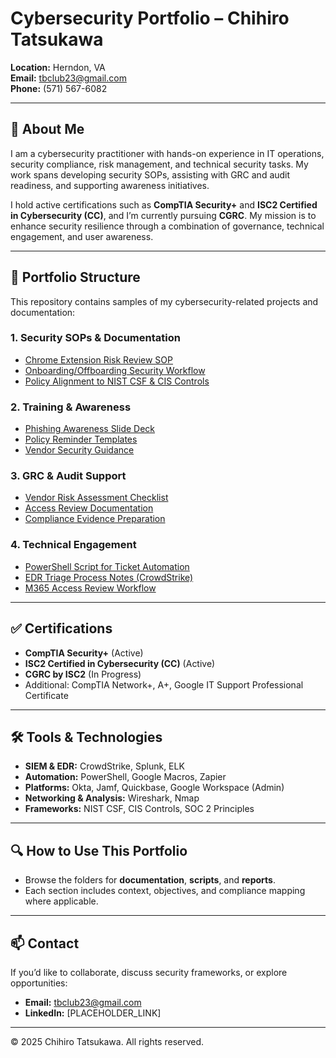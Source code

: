 # Cybersecurity Portfolio – Chihiro Tatsukawa

**Location:** Herndon, VA  
**Email:** [tbclub23@gmail.com](mailto:tbclub23@gmail.com)  
**Phone:** (571) 567-6082  

---

## 📌 About Me
I am a cybersecurity practitioner with hands-on experience in IT operations, security compliance, risk management, and technical security tasks. My work spans developing security SOPs, assisting with GRC and audit readiness, and supporting awareness initiatives.  

I hold active certifications such as **CompTIA Security+** and **ISC2 Certified in Cybersecurity (CC)**, and I’m currently pursuing **CGRC**. My mission is to enhance security resilience through a combination of governance, technical engagement, and user awareness.

---

## 📂 Portfolio Structure
This repository contains samples of my cybersecurity-related projects and documentation:

### **1. Security SOPs & Documentation**
- [Chrome Extension Risk Review SOP](docs/sop_chrome_extension.md)
- [Onboarding/Offboarding Security Workflow](docs/sop_onboarding_offboarding.md)
- [Policy Alignment to NIST CSF & CIS Controls](docs/policy_alignment_nist_cis.md)

### **2. Training & Awareness**
- [Phishing Awareness Slide Deck](awareness/phishing_awareness_slide_deck.md)
- [Policy Reminder Templates](awareness/policy_reminder_templates.md)
- [Vendor Security Guidance](awareness/vendor_security_guidance.md)

### **3. GRC & Audit Support**
- [Vendor Risk Assessment Checklist](grc/vendor_risk_assessment.md)
- [Access Review Documentation](grc/access_review_doc.md)
- [Compliance Evidence Preparation](grc/compliance_evidence_prep.md)

### **4. Technical Engagement**
- [PowerShell Script for Ticket Automation](scripts/powershell_ticket_automation.ps1)
- [EDR Triage Process Notes (CrowdStrike)](scripts/edr_triage_notes.md)
- [M365 Access Review Workflow](scripts/m365_access_review.md)

---

## ✅ Certifications
- **CompTIA Security+** (Active)
- **ISC2 Certified in Cybersecurity (CC)** (Active)
- **CGRC by ISC2** (In Progress)
- Additional: CompTIA Network+, A+, Google IT Support Professional Certificate

---

## 🛠 Tools & Technologies
- **SIEM & EDR:** CrowdStrike, Splunk, ELK  
- **Automation:** PowerShell, Google Macros, Zapier  
- **Platforms:** Okta, Jamf, Quickbase, Google Workspace (Admin)  
- **Networking & Analysis:** Wireshark, Nmap  
- **Frameworks:** NIST CSF, CIS Controls, SOC 2 Principles  

---

## 🔍 How to Use This Portfolio
- Browse the folders for **documentation**, **scripts**, and **reports**.
- Each section includes context, objectives, and compliance mapping where applicable.

---

## 📫 Contact
If you’d like to collaborate, discuss security frameworks, or explore opportunities:  
- **Email:** [tbclub23@gmail.com](mailto:tbclub23@gmail.com)  
- **LinkedIn:** [PLACEHOLDER_LINK]  

---

© 2025 Chihiro Tatsukawa. All rights reserved.
